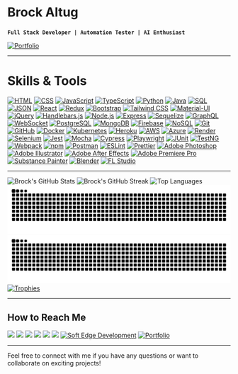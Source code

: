 # Brock Altug

**`Full Stack Developer | Automation Tester | AI Enthusiast`**

[![Portfolio](https://img.shields.io/badge/View%20Portfolio-FF5733?style=for-the-badge&logo=About.me&logoColor=white)](https://brockaltug.github.io/my-portfolio/)  


---


# Skills & Tools

[![HTML](https://img.shields.io/badge/HTML-E34F26?logo=html5&logoColor=white&style=flat)](https://developer.mozilla.org/en-US/docs/Web/HTML)
[![CSS](https://img.shields.io/badge/CSS-1572B6?logo=css3&logoColor=white&style=flat)](https://developer.mozilla.org/en-US/docs/Web/CSS)
[![JavaScript](https://img.shields.io/badge/JavaScript-F7DF1E?logo=javascript&logoColor=black&style=flat)](https://developer.mozilla.org/en-US/docs/Web/JavaScript)
[![TypeScript](https://img.shields.io/badge/TypeScript-3178C6?logo=typescript&logoColor=white&style=flat)](https://www.typescriptlang.org/)
[![Python](https://img.shields.io/badge/Python-3776AB?logo=python&logoColor=white&style=flat)](https://www.python.org/)
[![Java](https://img.shields.io/badge/Java-007396?logo=java&logoColor=white&style=flat)](https://www.java.com/)
[![SQL](https://img.shields.io/badge/SQL-336791?logo=postgresql&logoColor=white&style=flat)](https://www.sql.org/)
[![JSON](https://img.shields.io/badge/JSON-000000.svg?logo=json&logoColor=white&style=flat)](https://www.json.org/json-en.html)
[![React](https://img.shields.io/badge/React-61DAFB?logo=react&logoColor=black&style=flat)](https://reactjs.org/)
[![Redux](https://img.shields.io/badge/Redux-764ABC?logo=redux&logoColor=white&style=flat)](https://redux.js.org/)
[![Bootstrap](https://img.shields.io/badge/Bootstrap-7952B3?logo=bootstrap&logoColor=white&style=flat)](https://getbootstrap.com/)
[![Tailwind CSS](https://img.shields.io/badge/Tailwind%20CSS-38B2AC?logo=tailwind-css&logoColor=white&style=flat)](https://tailwindcss.com/)
[![Material-UI](https://img.shields.io/badge/Material--UI-0081CB?logo=mui&logoColor=white&style=flat)](https://mui.com/)
[![jQuery](https://img.shields.io/badge/jQuery-0769AD?logo=jquery&logoColor=white&style=flat)](https://jquery.com/)
[![Handlebars.js](https://img.shields.io/badge/Handlebars.js-F0772B?logo=handlebarsdotjs&logoColor=white&style=flat)](https://handlebarsjs.com/)
[![Node.js](https://img.shields.io/badge/Node.js-339933?logo=node.js&logoColor=white&style=flat)](https://nodejs.org/)
[![Express](https://img.shields.io/badge/Express-000000?logo=express&logoColor=white&style=flat)](https://expressjs.com/)
[![Sequelize](https://img.shields.io/badge/Sequelize-052E20?logo=sequelize&logoColor=white&style=flat)](https://sequelize.org/)
[![GraphQL](https://img.shields.io/badge/GraphQL-E10098?logo=graphql&logoColor=white&style=flat)](https://graphql.org/)
[![WebSocket](https://img.shields.io/badge/WebSocket-000000?logo=websocket&logoColor=white&style=flat)](https://developer.mozilla.org/en-US/docs/Web/API/WebSockets_API)
[![PostgreSQL](https://img.shields.io/badge/PostgreSQL-336791?logo=postgresql&logoColor=white&style=flat)](https://www.postgresql.org/)
[![MongoDB](https://img.shields.io/badge/MongoDB-47A248?logo=mongodb&logoColor=white&style=flat)](https://www.mongodb.com/)
[![Firebase](https://img.shields.io/badge/Firebase-FFCA28?logo=firebase&logoColor=black&style=flat)](https://firebase.google.com/)
[![NoSQL](https://img.shields.io/badge/NoSQL-47A248?logo=nosql&logoColor=white&style=flat)](https://www.mongodb.com/nosql-explained)
[![Git](https://img.shields.io/badge/Git-F05032?logo=git&logoColor=white&style=flat)](https://git-scm.com/)
[![GitHub](https://img.shields.io/badge/GitHub-181717?logo=github&logoColor=white&style=flat)](https://github.com/)
[![Docker](https://img.shields.io/badge/Docker-2496ED?logo=docker&logoColor=white&style=flat)](https://www.docker.com/)
[![Kubernetes](https://img.shields.io/badge/Kubernetes-326CE5?logo=kubernetes&logoColor=white&style=flat)](https://kubernetes.io/)
[![Heroku](https://img.shields.io/badge/Heroku-430098?logo=heroku&logoColor=white&style=flat)](https://www.heroku.com/)
[![AWS](https://img.shields.io/badge/AWS-232F3E?logo=amazon-aws&logoColor=white&style=flat)](https://aws.amazon.com/)
[![Azure](https://img.shields.io/badge/Azure-0078D4?logo=microsoft-azure&logoColor=white&style=flat)](https://azure.microsoft.com/)
[![Render](https://img.shields.io/badge/Render-0078FF.svg?logo=render&logoColor=white&style=flat)](https://render.com/)
[![Selenium](https://img.shields.io/badge/Selenium-43B02A?logo=selenium&logoColor=white&style=flat)](https://www.selenium.dev/)
[![Jest](https://img.shields.io/badge/Jest-C21325?logo=jest&logoColor=white&style=flat)](https://jestjs.io/)
[![Mocha](https://img.shields.io/badge/Mocha-8D6748?logo=mocha&logoColor=white&style=flat)](https://mochajs.org/)
[![Cypress](https://img.shields.io/badge/Cypress-17202C?logo=cypress&logoColor=white&style=flat)](https://www.cypress.io/)
[![Playwright](https://img.shields.io/badge/Playwright-2B57A6?logo=playwright&logoColor=white&style=flat)](https://playwright.dev/)
[![JUnit](https://img.shields.io/badge/JUnit-25A162.svg?logo=junit5&logoColor=white&style=flat)](https://junit.org/)
[![TestNG](https://img.shields.io/badge/TestNG-FF6C37.svg?logo=testng&logoColor=white&style=flat)](https://testng.org/doc/)
[![Webpack](https://img.shields.io/badge/Webpack-8DD6F9?logo=webpack&logoColor=white&style=flat)](https://webpack.js.org/)
[![npm](https://img.shields.io/badge/npm-CB3837?logo=npm&logoColor=white&style=flat)](https://www.npmjs.com/)
[![Postman](https://img.shields.io/badge/Postman-FF6C37?logo=postman&logoColor=white&style=flat)](https://www.postman.com/)
[![ESLint](https://img.shields.io/badge/ESLint-4B32C3?logo=eslint&logoColor=white&style=flat)](https://eslint.org/)
[![Prettier](https://img.shields.io/badge/Prettier-F7B93E?logo=prettier&logoColor=white&style=flat)](https://prettier.io/)
[![Adobe Photoshop](https://img.shields.io/badge/Adobe%20Photoshop-31A8FF?logo=adobephotoshop&logoColor=white&style=flat)](https://www.adobe.com/products/photoshop.html)
[![Adobe Illustrator](https://img.shields.io/badge/Adobe%20Illustrator-FF9A00?logo=adobeillustrator&logoColor=white&style=flat)](https://www.adobe.com/products/illustrator.html)
[![Adobe After Effects](https://img.shields.io/badge/Adobe%20After%20Effects-9999FF?logo=adobeaftereffects&logoColor=white&style=flat)](https://www.adobe.com/products/aftereffects.html)
[![Adobe Premiere Pro](https://img.shields.io/badge/Adobe%20Premiere%20Pro-9999FF?logo=adobepremierepro&logoColor=white&style=flat)](https://www.adobe.com/products/premiere.html)
[![Substance Painter](https://img.shields.io/badge/Substance%20Painter-FF7043?logo=substancepainter&logoColor=white&style=flat)](https://www.adobe.com/products/substance3d-painter.html)
[![Blender](https://img.shields.io/badge/Blender-F5792A?logo=blender&logoColor=white&style=flat)](https://www.blender.org/)
[![FL Studio](https://img.shields.io/badge/FL%20Studio-F48120?logo=flstudio&logoColor=white&style=flat)](https://www.image-line.com/)


---

![Brock's GitHub Stats](https://github-readme-stats.vercel.app/api?username=brockaltug&show_icons=true&theme=merko)
![Brock's GitHub Streak](https://streak-stats.demolab.com?user=brockaltug&theme=merko)
![Top Languages](https://github-readme-stats.vercel.app/api/top-langs/?username=brockaltug&layout=compact&theme=merko)
<img src="https://raw.githubusercontent.com/shahradelahi/shahradelahi/output/github-contribution-grid-snake-dark.svg#gh-dark-mode-only" alt="GitHub contribution grid snake animation" />
<img src="https://raw.githubusercontent.com/shahradelahi/shahradelahi/output/github-contribution-grid-snake.svg#gh-light-mode-only" alt="GitHub contribution grid snake animation" />
[![Trophies](https://github-profile-trophy.vercel.app/?username=brockaltug&theme=radical&margin-w=15&margin-h=15)](https://github.com/ryo-ma/github-profile-trophy)

---

## How to Reach Me

[![](https://img.shields.io/badge/-D14836?style=flat&logo=gmail&logoColor=white)](mailto:altugba99@gmail.com)
[![](https://img.shields.io/badge/-181717?style=flat&logo=github&logoColor=white)](https://github.com/brockaltug)
[![](https://img.shields.io/badge/-12100E?style=flat&logo=medium&logoColor=white)](https://medium.com/@brockaltug)
[![](https://img.shields.io/badge/-E4405F?style=flat&logo=instagram&logoColor=white)](https://instagram.com/softedgedev)
[![](https://img.shields.io/badge/-1DA1F2?style=flat&logo=x&logoColor=white)](https://twitter.com/softedgedev)
[![](https://img.shields.io/badge/-0A66C2?style=flat&logo=linkedin&logoColor=white)](https://linkedin.com/in/brockaltug)
[![Soft Edge Development](https://img.shields.io/badge/Website-4CAF50?style=flat&logo=internet-explorer&logoColor=white)](https://softedgedevelopment.com)
[![Portfolio](https://img.shields.io/badge/View%20Portfolio-FF5733?style=for-the-badge&logo=About.me&logoColor=white)](https://brockaltug.github.io/my-portfolio/)

---

Feel free to connect with me if you have any questions or want to collaborate on exciting projects!
